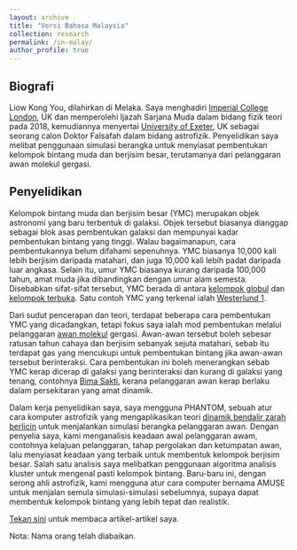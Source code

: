 ```yaml
---
layout: archive
title: "Versi Bahasa Malaysia"
collection: research
permalink: /in-malay/
author_profile: true
---
```


## Biografi

Liow Kong You, dilahirkan di Melaka. Saya menghadiri [Imperial College London](https://www.imperial.ac.uk/), UK dan memperolehi Ijazah Sarjana Muda dalam bidang fizik teori pada 2018, kemudiannya menyertai [University of Exeter](https://www.exeter.ac.uk/), UK sebagai seorang calon Doktor Falsafah dalam bidang astrofizik. Penyelidikan saya melibat penggunaan simulasi berangka untuk menyiasat pembentukan kelompok bintang muda dan berjisim besar, terutamanya dari pelanggaran awan molekul gergasi.

## Penyelidikan

Kelompok bintang muda dan berjisim besar (YMC) merupakan objek astronomi yang baru terbentuk di galaksi. Objek tersebut biasanya dianggap sebagai blok asas pembentukan galaksi dan mempunyai kadar pembentukan bintang yang tinggi. Walau bagaimanapun, cara pembentukannya belum difahami sepenuhnya. YMC biasanya 10,000 kali lebih berjisim daripada matahari, dan juga 10,000 kali lebih padat daripada luar angkasa. Selain itu, umur YMC biasanya kurang daripada 100,000 tahun, amat muda jika dibandingkan dengan umur alam semesta. Disebabkan sifat-sifat tersebut, YMC berada di antara [kelompok globul](https://ms.wikipedia.org/wiki/Kelompok_globul) dan [kelompok terbuka](https://en.wikipedia.org/wiki/Open_cluster). Satu contoh YMC yang terkenal ialah [Westerlund 1](https://en.wikipedia.org/wiki/Westerlund_1).

Dari sudut pencerapan dan teori, terdapat beberapa cara pembentukan YMC yang dicadangkan, tetapi fokus saya ialah mod pembentukan melalui pelanggaran [awan molekul](https://ms.wikipedia.org/wiki/Awan_molekul) gergasi. Awan-awan tersebut boleh sebesar ratusan tahun cahaya dan berjisim sebanyak sejuta matahari, sebab itu terdapat gas yang mencukupi untuk pembentukan bintang jika awan-awan tersebut berinteraksi. Cara pembentukan ini boleh menerangkan sebab YMC kerap dicerap di galaksi yang berinteraksi dan kurang di galaksi yang tenang, contohnya [Bima Sakti](https://ms.wikipedia.org/wiki/Bima_Sakti), kerana pelanggaran awan kerap berlaku dalam persekitaran yang amat dinamik.

Dalam kerja penyelidikan saya, saya mengguna PHANTOM, sebuah atur cara komputer astrofizik yang mengaplikasikan teori [dinamik bendalir zarah berlicin](https://en.wikipedia.org/wiki/Smoothed-particle_hydrodynamics) untuk menjalankan simulasi berangka pelanggaran awan. Dengan penyelia saya, kami menganalisis keadaan awal pelanggaran awam, contohnya kelajuan pelanggaran, tahap pergolakan dan ketumpatan awan, lalu menyiasat keadaan yang terbaik untuk membentuk kelompok berjisim besar. Salah satu analisis saya melibatkan penggunaan algoritma analisis kluster untuk mengenal pasti kelompok bintang. Baru-baru ini, dengan serong ahli astrofizik, kami mengguna atur cara computer bernama AMUSE untuk menjalan semula simulasi-simulasi sebelumnya, supaya dapat membentuk kelompok bintang yang lebih tepat dan realistik.

[Tekan sini](https://ui.adsabs.harvard.edu/search/filter_database_fq_database=AND&filter_database_fq_database=database%3A%22astronomy%22&fq=%7B!type%3Daqp%20v%3D%24fq_database%7D&fq_database=(database%3A%22astronomy%22)&q=%20author%3A%22Liow%2C%20Kong%20You%22&sort=date%20desc%2C%20bibcode%20desc&p_=0 ) untuk membaca artikel-artikel saya.

Nota: Nama orang telah diabaikan.
